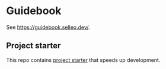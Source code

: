 # Guidebook

See https://guidebook.selleo.dev/.


## Project starter

This repo contains [project starter](./examples/common_nestjs_remix) that speeds up development. 
